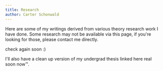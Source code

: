 ```yaml
---
title: Research
author: Carter Schonwald
--- 
```


Here are some of my writings derived from various theory research work I have done. 
Some research may not be available  via this page, if you're looking for those, please contact me directly.

check again soon :)

I'll also have a clean up version of my undergrad thesis linked here real soon now™.


